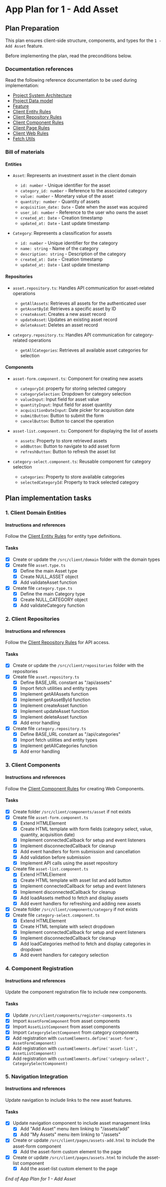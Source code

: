 # App Plan for **1 - Add Asset**

## Plan Preparation

This plan ensures client-side structure, components, and types for the `1 - Add Asset` feature.

Before implementing the plan, read the preconditions below.

### Documentation references

Read the following reference documentation to be used during implementation:

- [Project System Architecture](/docs/systems.blueprint.md)
- [Project Data model](/docs/data-model.blueprint.md)
- [Feature](/docs/1-add_asset/1-add_asset.blueprint.md)
- [Client Entity Rules](/.cursor/rules/client-entity.mdc)
- [Client Repository Rules](/.cursor/rules/client-repository.mdc)
- [Client Component Rules](/.cursor/rules/client-component.mdc)
- [Client Page Rules](/.cursor/rules/client-page.mdc)
- [Client Web Rules](/.cursor/rules/client-web.mdc)
- [Fetch Utils](/src/client/shared/fetch.utils.ts)

### Bill of materials

#### Entities

- `Asset`: Represents an investment asset in the client domain
  - `id: number` - Unique identifier for the asset
  - `category_id: number` - Reference to the associated category
  - `value: number` - Monetary value of the asset
  - `quantity: number` - Quantity of assets
  - `acquisition_date: Date` - Date when the asset was acquired
  - `user_id: number` - Reference to the user who owns the asset
  - `created_at: Date` - Creation timestamp
  - `updated_at: Date` - Last update timestamp

- `Category`: Represents a classification for assets
  - `id: number` - Unique identifier for the category
  - `name: string` - Name of the category
  - `description: string` - Description of the category
  - `created_at: Date` - Creation timestamp
  - `updated_at: Date` - Last update timestamp

#### Repositories

- `asset.repository.ts`: Handles API communication for asset-related operations
  - `getAllAssets`: Retrieves all assets for the authenticated user
  - `getAssetById`: Retrieves a specific asset by ID
  - `createAsset`: Creates a new asset record
  - `updateAsset`: Updates an existing asset record
  - `deleteAsset`: Deletes an asset record

- `category.repository.ts`: Handles API communication for category-related operations
  - `getAllCategories`: Retrieves all available asset categories for selection

#### Components

- `asset-form.component.ts`: Component for creating new assets
  - `categoryId`: property for storing selected category
  - `categorySelection`: Dropdown for category selection
  - `valueInput`: Input field for asset value
  - `quantityInput`: Input field for asset quantity
  - `acquisitionDateInput`: Date picker for acquisition date
  - `submitButton`: Button to submit the form
  - `cancelButton`: Button to cancel the operation

- `asset-list.component.ts`: Component for displaying the list of assets
  - `assets`: Property to store retrieved assets
  - `addButton`: Button to navigate to add asset form
  - `refreshButton`: Button to refresh the asset list

- `category-select.component.ts`: Reusable component for category selection
  - `categories`: Property to store available categories
  - `selectedCategoryId`: Property to track selected category

## Plan implementation tasks

### 1. Client Domain Entities

#### Instructions and references

Follow the [Client Entity Rules](/.cursor/rules/client-entity.mdc) for entity type definitions.

#### Tasks

- [x] Create or update the `/src/client/domain` folder with the domain types
- [x] Create file `asset.type.ts`
  - [x] Define the main Asset type
  - [x] Create NULL_ASSET object
  - [x] Add validateAsset function
- [x] Create file `category.type.ts`
  - [x] Define the main Category type
  - [x] Create NULL_CATEGORY object
  - [x] Add validateCategory function

### 2. Client Repositories

#### Instructions and references

Follow the [Client Repository Rules](/.cursor/rules/client-repository.mdc) for API access.

#### Tasks

- [x] Create or update the `/src/client/repositories` folder with the repositories
- [x] Create file `asset.repository.ts`
  - [x] Define BASE_URL constant as "/api/assets"
  - [x] Import fetch utilities and entity types
  - [x] Implement getAllAssets function
  - [x] Implement getAssetById function
  - [x] Implement createAsset function
  - [x] Implement updateAsset function
  - [x] Implement deleteAsset function
  - [x] Add error handling
- [x] Create file `category.repository.ts`
  - [x] Define BASE_URL constant as "/api/categories"
  - [x] Import fetch utilities and entity types
  - [x] Implement getAllCategories function
  - [x] Add error handling

### 3. Client Components

#### Instructions and references

Follow the [Client Component Rules](/.cursor/rules/client-component.mdc) for creating Web Components.

#### Tasks

- [x] Create folder `/src/client/components/asset` if not exists
- [x] Create file `asset-form.component.ts`
  - [x] Extend HTMLElement
  - [x] Create HTML template with form fields (category select, value, quantity, acquisition date)
  - [x] Implement connectedCallback for setup and event listeners
  - [x] Implement disconnectedCallback for cleanup
  - [x] Add event handlers for form submission and cancellation
  - [x] Add validation before submission
  - [x] Implement API calls using the asset repository
- [x] Create file `asset-list.component.ts`
  - [x] Extend HTMLElement
  - [x] Create HTML template with asset list and add button
  - [x] Implement connectedCallback for setup and event listeners
  - [x] Implement disconnectedCallback for cleanup
  - [x] Add loadAssets method to fetch and display assets
  - [x] Add event handlers for refreshing and adding new assets
- [x] Create folder `/src/client/components/category` if not exists
- [x] Create file `category-select.component.ts`
  - [x] Extend HTMLElement
  - [x] Create HTML template with select dropdown
  - [x] Implement connectedCallback for setup and event listeners
  - [x] Implement disconnectedCallback for cleanup
  - [x] Add loadCategories method to fetch and display categories in dropdown
  - [x] Add event handlers for category selection

### 4. Component Registration

#### Instructions and references

Update the component registration file to include new components.

#### Tasks

- [x] Update `/src/client/components/register-components.ts`
- [x] Import `AssetFormComponent` from asset components
- [x] Import `AssetListComponent` from asset components
- [x] Import `CategorySelectComponent` from category components
- [x] Add registration with `customElements.define('asset-form', AssetFormComponent)`
- [x] Add registration with `customElements.define('asset-list', AssetListComponent)`
- [x] Add registration with `customElements.define('category-select', CategorySelectComponent)`

### 5. Navigation Integration

#### Instructions and references

Update navigation to include links to the new asset features.

#### Tasks

- [x] Update navigation component to include asset management links
  - [x] Add "Add Asset" menu item linking to "/assets/add"
  - [x] Add "My Assets" menu item linking to "/assets"
- [x] Create or update `/src/client/pages/assets-add.html` to include the asset-form component
  - [x] Add the asset-form custom element to the page
- [x] Create or update `/src/client/pages/assets.html` to include the asset-list component
  - [x] Add the asset-list custom element to the page

_End of App Plan for 1 - Add Asset_ 